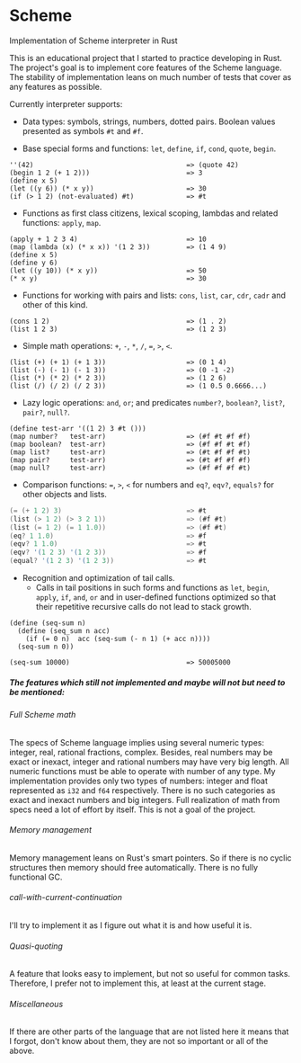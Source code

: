 # Scheme
Implementation of Scheme interpreter in Rust

This is an educational project that I started to practice developing in Rust.
The project's goal is to implement core features of the Scheme language.
The stability of implementation leans on much number of tests that cover as any features as possible.

Currently interpreter supports:

* Data types: symbols, strings, numbers, dotted pairs. Boolean values presented as symbols `#t` and `#f`.

* Base special forms and functions: `let`, `define`, `if`, `cond`, `quote`, `begin`.
```
''(42)                                      => (quote 42)
(begin 1 2 (+ 1 2)))                        => 3
(define x 5)
(let ((y 6)) (* x y))                       => 30
(if (> 1 2) (not-evaluated) #t)             => #t
```

* Functions as first class citizens, lexical scoping, lambdas and related functions: `apply`, `map`.
```
(apply + 1 2 3 4)                           => 10
(map (lambda (x) (* x x)) '(1 2 3))         => (1 4 9)
(define x 5)
(define y 6)
(let ((y 10)) (* x y))                      => 50
(* x y)                                     => 30
```

* Functions for working with pairs and lists: `cons`, `list`, `car`, `cdr`, `cadr` and other of this kind.
```
(cons 1 2)                                  => (1 . 2)
(list 1 2 3)                                => (1 2 3)
```
* Simple math operations: `+`, `-`, `*`, `/`, `=`, `>`, `<`.
```
(list (+) (+ 1) (+ 1 3))                    => (0 1 4)
(list (-) (- 1) (- 1 3))                    => (0 -1 -2)
(list (*) (* 2) (* 2 3))                    => (1 2 6)
(list (/) (/ 2) (/ 2 3))                    => (1 0.5 0.6666...)
```

* Lazy logic operations: `and`, `or`; and predicates `number?`, `boolean?`, `list?`, `pair?`, `null?`.
```
(define test-arr '((1 2) 3 #t ()))
(map number?   test-arr)                    => (#f #t #f #f)
(map boolean?  test-arr)                    => (#f #f #t #f)
(map list?     test-arr)                    => (#t #f #f #t)
(map pair?     test-arr)                    => (#t #f #f #f)
(map null?     test-arr)                    => (#f #f #f #t)
```

* Comparison functions: `=`, `>`, `<` for numbers and `eq?`, `eqv?`, `equals?` for other objects and lists.
```d
(= (+ 1 2) 3)                               => #t
(list (> 1 2) (> 3 2 1))                    => (#f #t)
(list (= 1 2) (= 1 1.0))                    => (#f #t)
(eq? 1 1.0)                                 => #f
(eqv? 1 1.0)                                => #t
(eqv? '(1 2 3) '(1 2 3))                    => #f
(equal? '(1 2 3) '(1 2 3))                  => #t
```

* Recognition and optimization of tail calls.
  * Calls in tail positions in such forms and functions as `let`, `begin`, `apply`, `if`, `and`, `or` and in user-defined functions
optimized so that their repetitive recursive calls do not lead to stack growth.

```
(define (seq-sum n)
  (define (seq_sum n acc)
    (if (= 0 n)  acc (seq-sum (- n 1) (+ acc n))))
  (seq-sum n 0))
  
(seq-sum 10000)                             => 50005000
```

##### The features which still not implemented and maybe will not but need to be mentioned:

###### Full Scheme math

The specs of Scheme language implies using several numeric types: integer, real, rational fractions, complex.
Besides, real numbers may be exact or inexact, integer and rational numbers may have very big length.
All numeric functions must be able to operate with number of any type.
My implementation provides only two types of numbers: integer and float represented as `i32` and `f64` respectively.
There is no such categories as exact and inexact numbers and big integers.
Full realization of math from specs need a lot of effort by itself. This is not a goal of the project.

###### Memory management

Memory management leans on Rust's smart pointers. So if there is no cyclic structures then memory should free automatically.
There is no fully functional GC.

###### call-with-current-continuation
I'll try to implement it as I figure out what it is and how useful it is.

###### Quasi-quoting
A feature that looks easy to implement, but not so useful for common tasks.
Therefore, I prefer not to implement this, at least at the current stage.

###### Miscellaneous

If there are other parts of the language that are not listed here it means that I forgot, don't know about them, they are not so important or all of the above.
